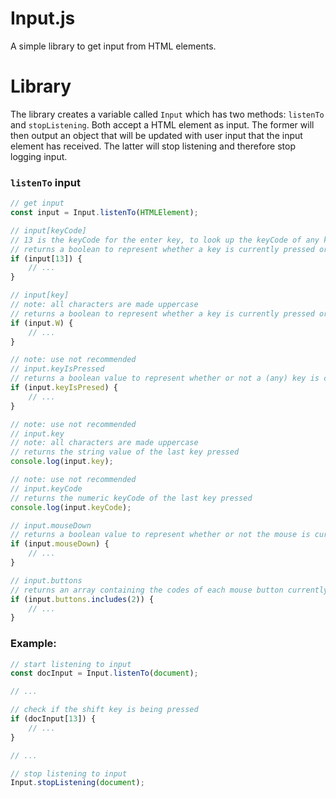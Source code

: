 # Input.js
A simple library to get input from HTML elements.

# Library
The library creates a variable called `Input` which has two methods: `listenTo` and `stopListening`. Both accept a HTML element as input. The former will then output an object that will be updated with user input that the input element has received. The latter will stop listening and therefore stop logging input.

### `listenTo` input
```js
// get input
const input = Input.listenTo(HTMLElement);

// input[keyCode]
// 13 is the keyCode for the enter key, to look up the keyCode of any key, use this website: https://matt-destroyer.github.io/Keycode-Info/
// returns a boolean to represent whether a key is currently pressed or not
if (input[13]) {
	// ...
}

// input[key]
// note: all characters are made uppercase
// returns a boolean to represent whether a key is currently pressed or not
if (input.W) {
	// ...
}

// note: use not recommended
// input.keyIsPressed
// returns a boolean value to represent whether or not a (any) key is currently pressed
if (input.keyIsPresed) {
	// ...
}

// note: use not recommended
// input.key
// note: all characters are made uppercase
// returns the string value of the last key pressed
console.log(input.key);

// note: use not recommended
// input.keyCode
// returns the numeric keyCode of the last key pressed
console.log(input.keyCode);

// input.mouseDown
// returns a boolean value to represent whether or not the mouse is currently pressed or not
if (input.mouseDown) {
	// ...
}

// input.buttons
// returns an array containing the codes of each mouse button currently pressed
if (input.buttons.includes(2)) {
	// ...
}
```

### Example:
```js
// start listening to input
const docInput = Input.listenTo(document);

// ...

// check if the shift key is being pressed
if (docInput[13]) {
	// ...
}

// ...

// stop listening to input
Input.stopListening(document);
```
